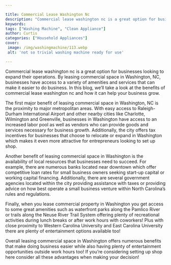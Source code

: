 ```yaml
---

title: Commercial Lease Washington Nc
description: "Commercial lease washington nc is a great option for businesses looking to expand their operations. By leasing commercial space in...scroll on and keep learning"
keywords: 
tags: ["Washing Machine", "Clean Appliance"]
author: Curtis
categories: ["Household Appliances"]
cover: 
 image: /img/washingmachine/113.webp
 alt: 'not so trivial washing machine ready for use'

---
```


Commercial lease washington nc is a great option for businesses looking to expand their operations. By leasing commercial space in Washington, NC, businesses have access to a variety of amenities and services that can make it easier to do business. In this blog, we’ll take a look at the benefits of commercial lease washington nc and how it can help your business grow.

The first major benefit of leasing commercial space in Washington, NC is the proximity to major metropolitan areas. With easy access to Raleigh-Durham International Airport and other nearby cities like Charlotte, Wilmington and Greenville, businesses in Washington have access to an increased labor pool as well as vendors who can provide goods and services necessary for business growth. Additionally, the city offers tax incentives for businesses that choose to relocate or expand in Washington which makes it even more attractive for entrepreneurs looking to set up shop. 

Another benefit of leasing commercial space in Washington is the availability of local resources that businesses need to succeed. For example, there are numerous banks located near downtown which offer competitive loan rates for small business owners seeking start-up capital or working capital financing. Additionally, there are several government agencies located within the city providing assistance with taxes or providing advice on how best operate a small business venture within North Carolina’s rules and regulations. 

Finally, when you lease commercial property in Washington you get access to some great amenities such as waterfront parks along the Pamlico River or trails along the Neuse River Trail System offering plenty of recreational activities during lunch breaks or after work hours with coworkers! Plus with close proximity to Western Carolina University and East Carolina University there are plenty of entertainment options available too! 

Overall leasing commercial space in Washington offers numerous benefits that make doing business easier while also having plenty of entertainment opportunities outside work hours too! If you’re considering setting up shop here consider all these advantages when making your decision!
